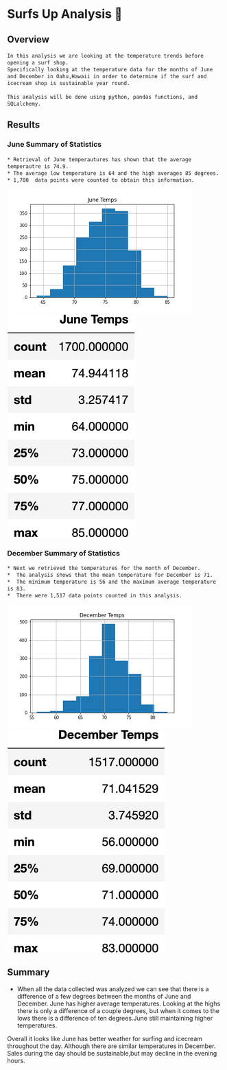 # Surfs Up Analysis :ocean:


## Overview

    In this analysis we are looking at the temperature trends before opening a surf shop. 
    Specifically looking at the temperature data for the months of June and December in Oahu,Hawaii in order to determine if the surf and icecream shop is sustainable year round.

    This analysis will be done using python, pandas functions, and SQLalchemy.

## Results

  ### June Summary of Statistics
    
    * Retrieval of June temperautures has shown that the average temperautre is 74.9. 
    * The average low temperature is 64 and the high averages 85 degrees. 
    * 1,700  data points were counted to obtain this information.

![June_temp_hist](Images/%20June_temps_hist.png)
![june_temp_summary](Images/june_temp_summary.png)

### December Summary of Statistics

    * Next we retrieved the temperatures for the month of December.
    *  The analysis shows that the mean temperature for December is 71. 
    *  The minimum temperature is 56 and the maximum average temperature is 83. 
    *  There were 1,517 data points counted in this analysis.

![December_temps_hist](Images/%20December_temps_hist.png)
![december_temp_summary](Images/december_temp_summary.png)


## Summary

  * When all the data collected was analyzed we can see that there is a difference of a few degrees between the months of June and December. June has higher average temperatures. Looking at the highs there is only a difference of a couple degrees, but when it comes to the lows there is a difference of ten degrees.June still maintaining higher temperatures.

  Overall it looks like June has better weather for surfing and icecream throughout the day. Although there are similar temperatures in December. Sales during the day should be sustainable,but may decline in the evening hours.